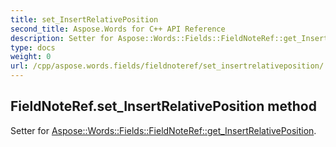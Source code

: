 ```yaml
---
title: set_InsertRelativePosition
second_title: Aspose.Words for C++ API Reference
description: Setter for Aspose::Words::Fields::FieldNoteRef::get_InsertRelativePosition. 
type: docs
weight: 0
url: /cpp/aspose.words.fields/fieldnoteref/set_insertrelativeposition/
---
```

## FieldNoteRef.set_InsertRelativePosition method


Setter for [Aspose::Words::Fields::FieldNoteRef::get_InsertRelativePosition](./get_insertrelativeposition/).

